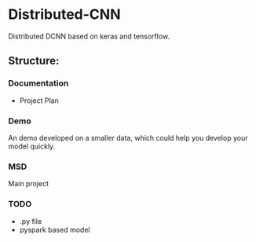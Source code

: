 # Distributed-CNN
Distributed DCNN based on keras and tensorflow.

## Structure:

### Documentation
- Project Plan
### Demo
An demo developed on a smaller data, which could help you develop your model quickly.

### MSD
Main project


### TODO
- .py file
- pyspark based model

